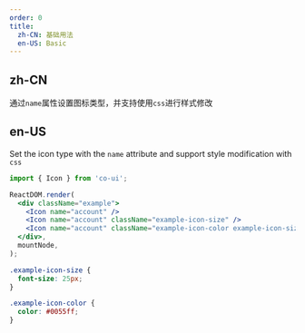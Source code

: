 ```yaml
---
order: 0
title:
  zh-CN: 基础用法
  en-US: Basic
---
```


## zh-CN

通过`name`属性设置图标类型，并支持使用`css`进行样式修改

## en-US

Set the icon type with the `name` attribute and support style modification with `css`   

```jsx
import { Icon } from 'co-ui';

ReactDOM.render(
  <div className="example">
    <Icon name="account" />
    <Icon name="account" className="example-icon-size" />
    <Icon name="account" className="example-icon-color example-icon-size" />
  </div>,
  mountNode,
);
```

```css
.example-icon-size { 
  font-size: 25px;
}

.example-icon-color {
  color: #0055ff;
}
```

<style>
 .example .co-icon + .co-icon {
    margin-left: 15px;
 }
</style>
